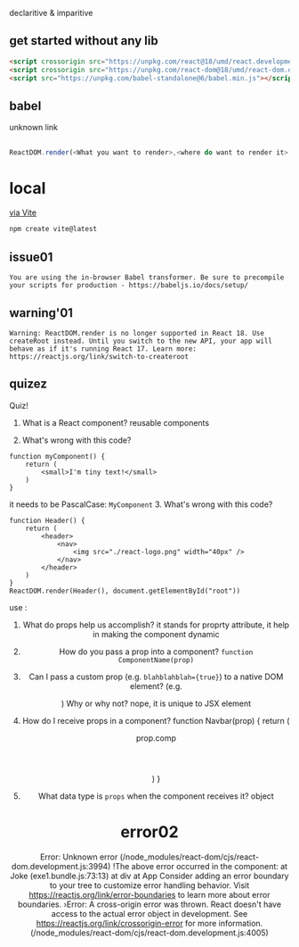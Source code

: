 declaritive & imparitive
[](https://legacy.reactjs.org/docs/cdn-links.html)
## get started without any lib
```html
<script crossorigin src="https://unpkg.com/react@18/umd/react.development.js"></script>
<script crossorigin src="https://unpkg.com/react-dom@18/umd/react-dom.development.js"></script>
<script src="https://unpkg.com/babel-standalone@6/babel.min.js"></script>

``` 
## babel
unknown link

##
```js
ReactDOM.render(<What you want to render>,<where do want to render it> )
```

# local
[via Vite](https://vitejs.dev/)
```bash
npm create vite@latest
```

## issue01
`You are using the in-browser Babel transformer. Be sure to precompile your scripts for production - https://babeljs.io/docs/setup/`

## warning'01
`Warning: ReactDOM.render is no longer supported in React 18. Use createRoot instead. Until you switch to the new API, your app will behave as if it's running React 17. Learn more: https://reactjs.org/link/switch-to-createroot`

## quizez
Quiz!

1. What is a React component?
reusable components

2. What's wrong with this code?
```
function myComponent() {
    return (
        <small>I'm tiny text!</small>
    )
}
```
it needs to be PascalCase: `MyComponent`
3. What's wrong with this code?
```
function Header() {
    return (
        <header>
            <nav>
                <img src="./react-logo.png" width="40px" />
            </nav>
        </header>
    )
}
ReactDOM.render(Header(), document.getElementById("root"))
```
use : <Header />


1. What do props help us accomplish?
it stands for proprty attribute, it help in making the component dynamic


2. How do you pass a prop into a component?
`function ComponentName(prop)`


3. Can I pass a custom prop (e.g. `blahblahblah={true}`) to a native
   DOM element? (e.g. <div blahblahblah={true}>) Why or why not?
nope, it is unique to JSX element


4. How do I receive props in a component?
function Navbar(prop) {
    return (
        <header>
            prop.comp
        </header>
    )
}


5. What data type is `props` when the component receives it?
object


# error02
Error: Unknown error (/node_modules/react-dom/cjs/react-dom.development.js:3994)
!The above error occurred in the <Joke> component: at Joke (exe1.bundle.js:73:13) at div at App Consider adding an error boundary to your tree to customize error handling behavior. Visit https://reactjs.org/link/error-boundaries to learn more about error boundaries.
›Error: A cross-origin error was thrown. React doesn't have access to the actual error object in development. See https://reactjs.org/link/crossorigin-error for more information. (/node_modules/react-dom/cjs/react-dom.development.js:4005)
